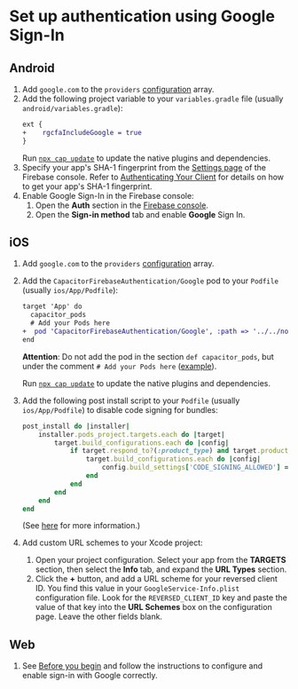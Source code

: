# Set up authentication using Google Sign-In

## Android

1. Add `google.com` to the `providers` [configuration](https://github.com/capawesome-team/capacitor-firebase/tree/main/packages/authentication#configuration) array.
1. Add the following project variable to your `variables.gradle` file (usually `android/variables.gradle`):
   ```diff
   ext {
   +    rgcfaIncludeGoogle = true
   }
   ```
   Run [`npx cap update`](https://capacitorjs.com/docs/cli/update) to update the native plugins and dependencies.
1. Specify your app's SHA-1 fingerprint from the [Settings page](https://console.firebase.google.com/project/_/settings/general/) of the Firebase console.
   Refer to [Authenticating Your Client](https://developers.google.com/android/guides/client-auth) for details on how to get your app's SHA-1 fingerprint.
1. Enable Google Sign-In in the Firebase console:
   1. Open the **Auth** section in the [Firebase console](https://console.firebase.google.com/).
   1. Open the **Sign-in method** tab and enable **Google** Sign In.

## iOS

1. Add `google.com` to the `providers` [configuration](https://github.com/capawesome-team/capacitor-firebase/tree/main/packages/authentication#configuration) array.
1. Add the `CapacitorFirebaseAuthentication/Google` pod to your `Podfile` (usually `ios/App/Podfile`):

   ```diff
   target 'App' do
     capacitor_pods
     # Add your Pods here
   +  pod 'CapacitorFirebaseAuthentication/Google', :path => '../../node_modules/@capacitor-firebase/authentication'
   end
   ```

   **Attention**: Do not add the pod in the section `def capacitor_pods`, but under the comment `# Add your Pods here` ([example](https://github.com/robingenz/capacitor-firebase-plugin-demo/blob/e1684a0af6871442ed0a87dceeeba6fd9ce0185d/ios/App/Podfile#L30)).

   Run [`npx cap update`](https://capacitorjs.com/docs/cli/update) to update the native plugins and dependencies.

1. Add the following post install script to your `Podfile` (usually `ios/App/Podfile`) to disable code signing for bundles:
   ```ruby
   post_install do |installer|
       installer.pods_project.targets.each do |target|
           target.build_configurations.each do |config|
               if target.respond_to?(:product_type) and target.product_type == "com.apple.product-type.bundle"
                   target.build_configurations.each do |config|
                       config.build_settings['CODE_SIGNING_ALLOWED'] = 'NO'
                   end
               end
           end
       end
   end
   ```
   (See [here](https://stackoverflow.com/q/73765469/6731412) for more information.)
1. Add custom URL schemes to your Xcode project:
   1. Open your project configuration.
      Select your app from the **TARGETS** section, then select the **Info** tab, and expand the **URL Types** section.
   1. Click the **+** button, and add a URL scheme for your reversed client ID.
      You find this value in your `GoogleService-Info.plist` configuration file.
      Look for the `REVERSED_CLIENT_ID` key and paste the value of that key into the **URL Schemes** box on the configuration page.
      Leave the other fields blank.

## Web

1. See [Before you begin](https://firebase.google.com/docs/auth/web/google-signin#before_you_begin) and follow the instructions to configure and enable sign-in with Google correctly.
